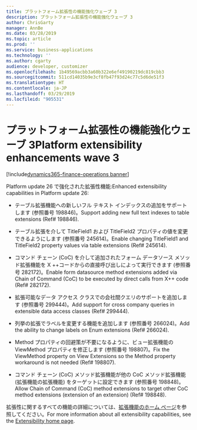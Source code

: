```yaml
---
title: プラットフォーム拡張性の機能強化ウェーブ 3
description: プラットフォーム拡張性の機能強化ウェーブ 3
author: ChrisGarty
manager: AnnBe
ms.date: 03/28/2019
ms.topic: article
ms.prod: ''
ms.service: business-applications
ms.technology: ''
ms.author: cgarty
audience: developer, customizer
ms.openlocfilehash: 1b49569acbb3a60b322e6ef49190219dc819cbb3
ms.sourcegitcommit: 511cd14035b9e3cf8fb47f93d24c77c5d6de51f3
ms.translationtype: HT
ms.contentlocale: ja-JP
ms.lasthandoff: 03/29/2019
ms.locfileid: "905531"
---
```

# <a name="platform-extensibility-enhancements-wave-3"></a><span data-ttu-id="32891-103">プラットフォーム拡張性の機能強化ウェーブ 3</span><span class="sxs-lookup"><span data-stu-id="32891-103">Platform extensibility enhancements wave 3</span></span>
[!include[dynamics365-finance-operations banner](../includes/dynamics365-finance-operations.md)]

<span data-ttu-id="32891-104">Platform update 26 で強化された拡張性機能:</span><span class="sxs-lookup"><span data-stu-id="32891-104">Enhanced extensibility capabilities in Platform update 26:</span></span>

- <span data-ttu-id="32891-105">テーブル拡張機能への新しいフル テキスト インデックスの追加をサポートします (参照番号 198846)。</span><span class="sxs-lookup"><span data-stu-id="32891-105">Support adding new full text indexes to table extensions (Ref# 198846).</span></span>

- <span data-ttu-id="32891-106">テーブル拡張を介して TitleField1 および TitleField2 プロパティの値を変更できるようにします (参照番号 245614)。</span><span class="sxs-lookup"><span data-stu-id="32891-106">Enable changing TitleField1 and TitleField2 property values via table extensions (Ref# 245614).</span></span>

- <span data-ttu-id="32891-107">コマンド チェーン (CoC) を介して追加されたフォーム データソース メソッド拡張機能を X ++コードからの直接呼び出しによって実行できます (参照番号 282172)。</span><span class="sxs-lookup"><span data-stu-id="32891-107">Enable form datasource method extensions added via Chain of Command (CoC) to be executed by direct calls from X++ code (Ref# 282172).</span></span>

- <span data-ttu-id="32891-108">拡張可能なデータ アクセス クラスでの会社間クエリのサポートを追加します (参照番号 299444)。</span><span class="sxs-lookup"><span data-stu-id="32891-108">Add support for cross company queries in extensible data access classes (Ref# 299444).</span></span>

- <span data-ttu-id="32891-109">列挙の拡張でラベルを変更する機能を追加します (参照番号 266024)。</span><span class="sxs-lookup"><span data-stu-id="32891-109">Add the ability to change labels on Enum extensions (Ref# 266024).</span></span>

- <span data-ttu-id="32891-110">Method プロパティの回避策が不要になるように、ビュー拡張機能の ViewMethod プロパティを修正します (参照番号 198807)。</span><span class="sxs-lookup"><span data-stu-id="32891-110">Fix the ViewMethod property on View Extensions so the Method property workaround is not needed (Ref# 198807).</span></span>

- <span data-ttu-id="32891-111">コマンド チェーン (CoC) メソッド拡張機能が他の CoC メソッド拡張機能 (拡張機能の拡張機能) をターゲットに設定できます (参照番号 198848)。</span><span class="sxs-lookup"><span data-stu-id="32891-111">Allow Chain of Command (CoC) method extensions to target other CoC method extensions (extension of an extension) (Ref# 198848).</span></span>

<span data-ttu-id="32891-112">拡張性に関するすべての機能の詳細については、[拡張機能のホーム ページ](https://docs.microsoft.com/dynamics365/unified-operations/dev-itpro/extensibility/extensibility-home-page)を参照してください。</span><span class="sxs-lookup"><span data-stu-id="32891-112">For more information about all extensibility capabilities, see the [Extensibility home page](https://docs.microsoft.com/dynamics365/unified-operations/dev-itpro/extensibility/extensibility-home-page).</span></span>
